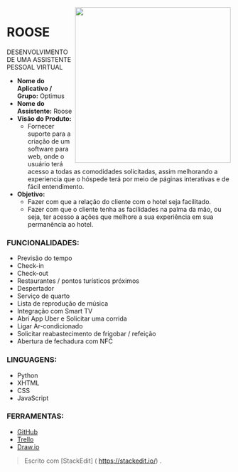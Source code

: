 <img src="https://github.com/mateuscamargo/Roose_App/blob/master/Roose.jpg" width="350px" heigth="350px" align="right">


# ROOSE

DESENVOLVIMENTO DE UMA ASSISTENTE PESSOAL VIRTUAL

- **Nome do Aplicativo / Grupo:** Optimus 
- **Nome do Assistente:** Roose
- **Visão do Produto:** 
   - Fornecer suporte para a criação de um software para web, onde o usuário terá acesso a todas as comodidades solicitadas, assim melhorando a experiencia que o hóspede terá por meio de páginas interativas e de fácil entendimento.
- **Objetivo:**
  - Fazer com que a relação do cliente com o
hotel seja facilitado. 
  - Fazer com que o cliente tenha as facilidades
na palma da mão, ou seja, ter acesso a ações
que melhore a sua experiência em sua permanência ao hotel.

 ### FUNCIONALIDADES:
 - Previsão do tempo
 - Check-in
 - Check-out
 - Restaurantes / pontos turísticos próximos
 - Despertador
 - Serviço de quarto
 - Lista de reprodução de música
 - Integração com Smart TV
 - Abri App Uber e Solicitar uma corrida
 - Ligar Ar-condicionado
 - Solicitar reabastecimento de frigobar / refeição
 - Abertura de fechadura com NFC
 
### LINGUAGENS:
- Python
- XHTML
- CSS
- JavaScript

### FERRAMENTAS:
- [GitHub](https://github.com/mateuscamargo/Roose_App)
- [Trello](https://trello.com/b/oUfxIrLz/app-roose)
- [Draw.io](https://draw.io)


 







> Escrito com [StackEdit] ( https://stackedit.io/) .
<!--stackedit_data:
eyJoaXN0b3J5IjpbMzc3ODU4OTcwLDEyNDMwODIxODksLTI3Mz
QwNjAzOSw2MDMwMzMyMzQsMTI2NjEzMDM5NCw0MTMwNTE2Nzks
MjA3MTYwNzQ0OSwxMjI3MTQxMjg2LC00OTg3NzM5ODksMTIzMj
E4MzYwMV19
-->
